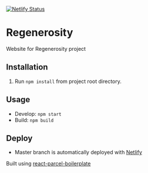 [![Netlify Status](https://api.netlify.com/api/v1/badges/591451bf-14e6-478e-ab78-e2fe6f40fd4e/deploy-status)](https://app.netlify.com/sites/regenerosity/deploys)

# Regenerosity

Website for Regenerosity project

## Installation

1. Run `npm install` from project root directory.

## Usage

* Develop: `npm start`
* Build: `npm build`

## Deploy

* Master branch is automatically deployed with [Netlify](https://netlify.com)

Built using [react-parcel-boilerplate](https://github.com/digitaltopo/react-parcel-boilerplate)
